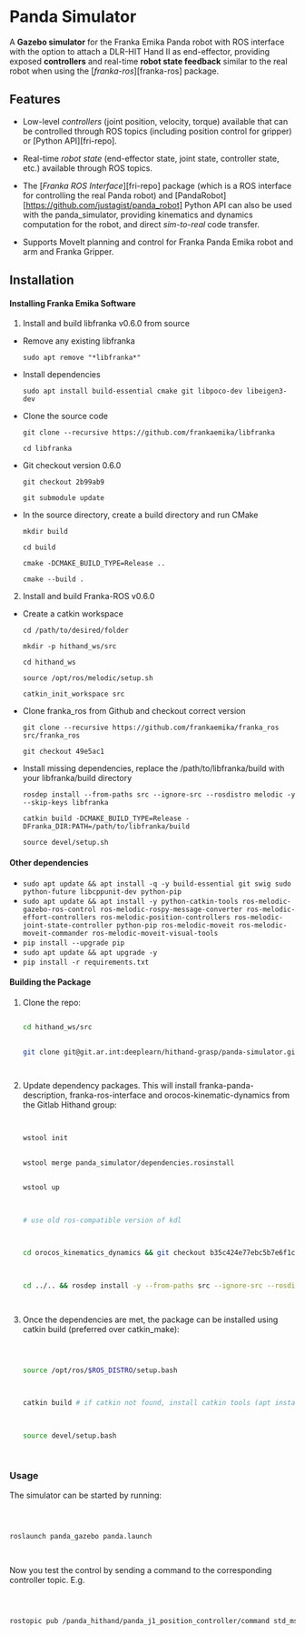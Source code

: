 
  

# Panda Simulator

  

A **Gazebo simulator** for the Franka Emika Panda robot with ROS interface with the option to attach a DLR-HIT Hand II as end-effector, providing exposed **controllers** and real-time **robot state feedback** similar to the real robot when using the [*franka-ros*][franka-ros] package.

  
  

## Features

  
  

- Low-level *controllers* (joint position, velocity, torque) available that can be controlled through ROS topics (including position control for gripper) or [Python API][fri-repo].

  

- Real-time *robot state* (end-effector state, joint state, controller state, etc.) available through ROS topics.

  

- The [*Franka ROS Interface*][fri-repo] package (which is a ROS interface for controlling the real Panda robot) and [PandaRobot][https://github.com/justagist/panda_robot] Python API can also be used with the panda_simulator, providing kinematics and dynamics computation for the robot, and direct *sim-to-real* code transfer.

  

- Supports MoveIt planning and control for Franka Panda Emika robot and arm and Franka Gripper.

  

  

## Installation

  

  

#### Installing Franka Emika Software

  

1. Install and build libfranka v0.6.0 from source

  

- Remove any existing libfranka

	`sudo apt remove "*libfranka*"`

- Install dependencies

	`sudo apt install build-essential cmake git libpoco-dev libeigen3-dev`

- Clone the source code

	`git clone --recursive https://github.com/frankaemika/libfranka`

	`cd libfranka`

- Git checkout version 0.6.0

	`git checkout 2b99ab9`

	`git submodule update`

- In the source directory, create a build directory and run CMake

	`mkdir build`

	`cd build`

	`cmake -DCMAKE_BUILD_TYPE=Release ..`

	`cmake --build .`

2. Install and build Franka-ROS v0.6.0

- Create a catkin workspace

	`cd /path/to/desired/folder`

	`mkdir -p hithand_ws/src`

	`cd hithand_ws`

	`source /opt/ros/melodic/setup.sh`

	`catkin_init_workspace src`

- Clone franka_ros from Github and checkout correct version

	`git clone --recursive https://github.com/frankaemika/franka_ros src/franka_ros`

	`git checkout 49e5ac1`

- Install missing dependencies, replace the /path/to/libfranka/build with your libfranka/build directory

	`rosdep install --from-paths src --ignore-src --rosdistro melodic -y --skip-keys libfranka`

	`catkin build -DCMAKE_BUILD_TYPE=Release -DFranka_DIR:PATH=/path/to/libfranka/build`

	`source devel/setup.sh`

#### Other dependencies
- `sudo apt update && apt install -q -y build-essential git swig sudo python-future libcppunit-dev python-pip`
- `sudo apt update && apt install -y python-catkin-tools ros-melodic-gazebo-ros-control ros-melodic-rospy-message-converter ros-melodic-effort-controllers ros-melodic-position-controllers ros-melodic-joint-state-controller python-pip ros-melodic-moveit ros-melodic-moveit-commander ros-melodic-moveit-visual-tools`
- `pip install --upgrade pip`
- `sudo apt update && apt upgrade -y`
- `pip install -r requirements.txt`


#### Building the Package

1. Clone the repo:

	```bash

	cd hithand_ws/src
  

	git clone git@git.ar.int:deeplearn/hithand-grasp/panda-simulator.git

  
	```
 

2. Update dependency packages. This will install franka-panda-description, franka-ros-interface and orocos-kinematic-dynamics from the Gitlab Hithand group:

  

	```bash

	 
	wstool init

	  
	wstool merge panda_simulator/dependencies.rosinstall


	wstool up

	 

	# use old ros-compatible version of kdl

	  

	cd orocos_kinematics_dynamics && git checkout b35c424e77ebc5b7e6f1c5e5c34f8a4666fbf5bc

	  

	cd ../.. && rosdep install -y --from-paths src --ignore-src --rosdistro $ROS_DISTRO

	  

	```


3. Once the dependencies are met, the package can be installed using catkin build (preferred over catkin_make):


	```bash

	  

	source /opt/ros/$ROS_DISTRO/setup.bash

	  

	catkin build # if catkin not found, install catkin tools (apt install python-catkin-tools)

	  

	source devel/setup.bash

	  

	```

 
### Usage

  

  

The simulator can be started by running:

  

  

```bash

  

roslaunch panda_gazebo panda.launch

  

```

Now you test the control by sending a command to the corresponding controller topic. E.g.

```bash

  

rostopic pub /panda_hithand/panda_j1_position_controller/command std_msgs/Float64 "data: 0.0" 

  

```